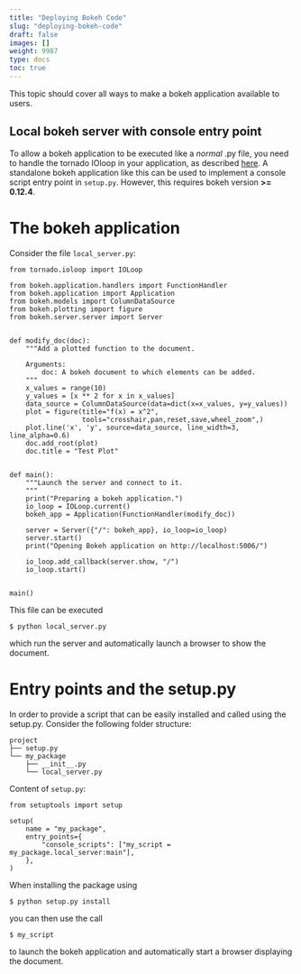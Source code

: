 ```yaml
---
title: "Deploying Bokeh Code"
slug: "deploying-bokeh-code"
draft: false
images: []
weight: 9987
type: docs
toc: true
---
```


This topic should cover all ways to make a bokeh application available to users.

## Local bokeh server with console entry point
To allow a bokeh application to be executed like a *normal* .py file, you need to handle the tornado IOloop in your application, as described [here](http://bokeh.pydata.org/en/latest/docs/user_guide/server.html#embedding-bokeh-server-as-a-library). A standalone bokeh application like this can be used to implement a console script entry point in `setup.py`.
However, this requires bokeh version **>= 0.12.4**.

# The bokeh application #
Consider the file `local_server.py`:


    from tornado.ioloop import IOLoop
    
    from bokeh.application.handlers import FunctionHandler
    from bokeh.application import Application
    from bokeh.models import ColumnDataSource
    from bokeh.plotting import figure
    from bokeh.server.server import Server
    
    
    def modify_doc(doc):
        """Add a plotted function to the document.
    
        Arguments:
            doc: A bokeh document to which elements can be added.
        """
        x_values = range(10)
        y_values = [x ** 2 for x in x_values]
        data_source = ColumnDataSource(data=dict(x=x_values, y=y_values))
        plot = figure(title="f(x) = x^2",
                      tools="crosshair,pan,reset,save,wheel_zoom",)
        plot.line('x', 'y', source=data_source, line_width=3, line_alpha=0.6)
        doc.add_root(plot)
        doc.title = "Test Plot"
    
    
    def main():
        """Launch the server and connect to it.
        """
        print("Preparing a bokeh application.")
        io_loop = IOLoop.current()
        bokeh_app = Application(FunctionHandler(modify_doc))
    
        server = Server({"/": bokeh_app}, io_loop=io_loop)
        server.start()
        print("Opening Bokeh application on http://localhost:5006/")
    
        io_loop.add_callback(server.show, "/")
        io_loop.start()
    
    
    main()

This file can be executed 

    $ python local_server.py

which run the server and automatically launch a browser to show the document.


# Entry points and the setup.py #

In order to provide a script that can be easily installed and called using the setup.py. Consider the following folder structure:

    project
    ├── setup.py
    └── my_package
        ├── __init__.py
        └── local_server.py

Content of `setup.py`:

    from setuptools import setup

    setup(
        name = "my_package",
        entry_points={
            "console_scripts": ["my_script = my_package.local_server:main"],
        },
    )

When installing the package using 

    $ python setup.py install

you can then use the call

    $ my_script

to launch the bokeh application and automatically start a browser displaying the document.

